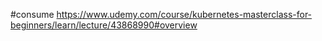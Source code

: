 #consume
https://www.udemy.com/course/kubernetes-masterclass-for-beginners/learn/lecture/43868990#overview